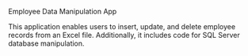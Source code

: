 Employee Data Manipulation App


This application enables users to insert, update, and delete employee records from an Excel file. 
Additionally, it includes code for SQL Server database manipulation.
